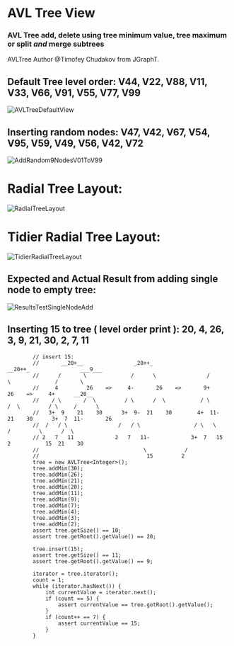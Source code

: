 # AVL Tree View
### AVL Tree add, delete using tree minimum value, tree maximum or split _and_ merge subtrees
AVLTree Author @Timofey Chudakov from JGraphT.

## Default Tree level order: V44, V22, V88, V11, V33, V66, V91, V55, V77, V99
![AVLTreeDefaultView](https://user-images.githubusercontent.com/54422342/173126062-152b807a-3698-4619-9557-9730eb95d861.jpg)

## Inserting random nodes: V47, V42, V67, V54, V95, V59, V49, V56, V42, V72 

![AddRandom9NodesV01ToV99](https://user-images.githubusercontent.com/54422342/173126082-96b397f8-7e79-4a54-945c-1a889db953a7.jpg)

# Radial Tree Layout:
![RadialTreeLayout](https://user-images.githubusercontent.com/54422342/173126376-6d48fbbd-0c23-404b-aa14-8be4537f769f.jpg)

# Tidier Radial Tree Layout:
![TidierRadialTreeLayout](https://user-images.githubusercontent.com/54422342/173126494-27283020-2317-4ce7-9139-6617181c6bf5.jpg)

## Expected and Actual Result from adding single node to empty tree: 
![ResultsTestSingleNodeAdd](https://user-images.githubusercontent.com/54422342/173126455-7f9bc6b1-6279-400b-ba2e-7f72b3e38e30.jpg)

## Inserting 15 to tree ( level order print ): 20, 4, 26, 3, 9, 21, 30, 2, 7, 11
            // insert 15:
            //       __20+__                _20++_                  __20++_                ___9___
            //      /       \              /      \                /       \              /       \
            //     4         26    =>     4-       26    =>       9+        26    =>     4+      __20__
            //    / \       /  \         / \      /  \           / \       /  \         / \     /      \
            //   3+  9    21    30      3+  9-  21    30        4+  11-  21    30      3+  7  11-       26
            //  /   / \                /   / \                 / \   \                /         \      /  \
            // 2   7   11             2   7   11-             3+  7   15             2           15  21    30
            //                                 \            /
            //                                  15         2
            tree = new AVLTree<Integer>();
            tree.addMin(30);
            tree.addMin(26);
            tree.addMin(21);
            tree.addMin(20);
            tree.addMin(11);
            tree.addMin(9);
            tree.addMin(7);
            tree.addMin(4);
            tree.addMin(3);
            tree.addMin(2);
            assert tree.getSize() == 10;
            assert tree.getRoot().getValue() == 20;

            tree.insert(15);
            assert tree.getSize() == 11;
            assert tree.getRoot().getValue() == 9;

            iterator = tree.iterator();
            count = 1;
            while (iterator.hasNext()) {
                int currentValue = iterator.next();
                if (count == 5) {
                    assert currentValue == tree.getRoot().getValue();
                }
                if (count++ == 7) {
                    assert currentValue == 15;
                }
            }


